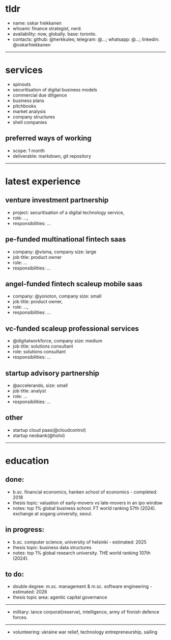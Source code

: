# tldr

- name: oskar hiekkanen
- whoami: finance strategist, nerd.
- availability: now, globally. base: toronto.
- contacts: github: @herkkules; telegram: @...; whatsapp: @...; linkedin: @oskarhiekkanen

***
# services
- spinouts
- securitisation of digital business models
- commercial due diligence
- business plans
- pitchbooks
- market analysis
- company structures
- shell companies

## preferred ways of working
- scope: 1 month
- deliverable: markdown, git repository


***

# latest experience

## venture investment partnership
- project: securitisation of a digital technology service,
- role: ...,
- responsibilities: ... 

## pe-funded multinational fintech saas
- company: @visma, company size: large
- job title: product owner
- role: ...
- responsibilities: ... 

## angel-funded fintech scaleup mobile saas
- company: @yonoton, company size: small
- job title: product owner,
- role: ...,
- responsibilities: ... 

## vc-funded scaleup professional services
- @digitalworkforce, company size: medium
- job title: solutions consultant
- role: solutions consultant
- responsibilities: ... 

## startup advisory partnership
- @accelerando, size: small
- job title: analyst
- role: ...
- responsibilities: ...

## other
- startup cloud paas(@cloudcontrol)
- startup neobank(@holvi)
***
# education

## done:
- b.sc. financial economics, hanken school of economics - completed: 2018
- thesis topic: valuation of early-movers vs late-movers in an ipo window
- notes: top 1% global business school. FT world ranking 57th (2024). exchange at sogang university, seoul.

## in progress:
- b.sc. computer science, university of helsinki - estimated: 2025
- thesis topic: business data structures
- notes: top 1% global research university. THE world ranking 107th (2024).

## to do:
- double degree: m.sc. management & m.sc. software engineering - estimated: 2026
- thesis topic area: agentic capital governance

***


- military: lance corporal(reserve), intelligence, army of finnish defence forces.
*** 
- volunteering: ukraine war relief, technology entrepreneurship, sailing